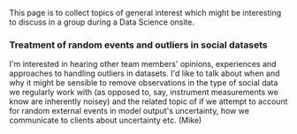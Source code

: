 This page is to collect topics of general interest which might be interesting to discuss in a group during a Data Science onsite.

### Treatment of random events and outliers in social datasets
I'm interested in hearing other team members' opinions, experiences and approaches to handling outliers in datasets. I'd like to talk about when and why it might be sensible to remove observations in the type of social data we regularly work with (as opposed to, say, instrument measurements we know are inherently noisey) and the related topic of if we attempt to account for random external events in model output's uncertainty, how we communicate to clients about uncertainty etc. (Mike) 